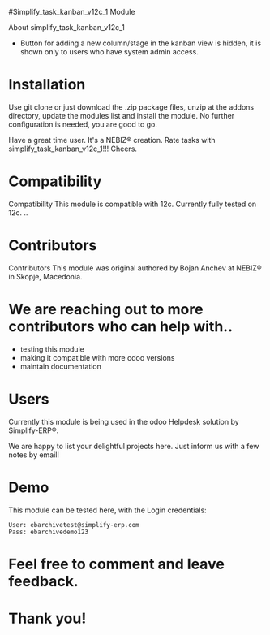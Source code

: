 #Simplify_task_kanban_v12c_1 Module


About simplify_task_kanban_v12c_1

- Button for adding a new column/stage in the kanban view is hidden, it is shown only to users who have system admin access.

# Installation

Use git clone or just download the .zip package files, unzip at the addons directory, update the modules list and install the module. No further configuration is needed, you are good to go.

Have a great time user. It's a NEBIZ® creation. Rate tasks with simplify_task_kanban_v12c_1!!! Cheers.

# Compatibility

Compatibility This module is compatible with 12c. Currently fully tested on 12c. ..

# Contributors

Contributors This module was original authored by Bojan Anchev at NEBIZ® in Skopje, Macedonia.

# We are reaching out to more contributors who can help with..

- testing this module
- making it compatible with more odoo versions
- maintain documentation

# Users

Currently this module is being used in the odoo Helpdesk solution by Simplify-ERP®.

We are happy to list your delightful projects here. Just inform us with a few notes by email!

# Demo

This module can be tested here, with the Login credentials:

    User: ebarchivetest@simplify-erp.com
    Pass: ebarchivedemo123

# Feel free to comment and leave feedback.
# Thank you!